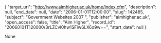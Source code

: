 {
  "target_url": "http://www.aimhigher.ac.uk/home/index.cfm", 
  "description": null, 
  "end_date": null, 
  "date": "2006-01-01T12:00:00", 
  "slug": 142485, 
  "subject": "Government Websites 2007 ", 
  "publisher": "aimhigher.ac.uk", 
  "open_access": false, 
  "title": "Aim Higher", 
  "record_id": "20060101T120000/3rLZCvl0hw1SFlw6LX6o9w==", 
  "start_date": null
}

None